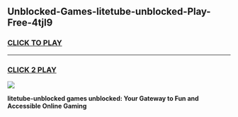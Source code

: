 
## Unblocked-Games-litetube-unblocked-Play-Free-4tjl9
<h3>
<a href="https://premium76.site?title=litetube-unblocked&ref=19M">CLICK TO PLAY</a></h3>
<hr>

<h3>
<a href="https://premium76.site?title=litetube-unblocked&ref=19M">CLICK 2 PLAY</a>
  
</h3>

<a href="https://premium76.site?title=litetube-unblocked&ref=19M"><img src="https://clearcache.store/games.png"></a>


**litetube-unblocked games unblocked: Your Gateway to Fun and Accessible Online Gaming**
